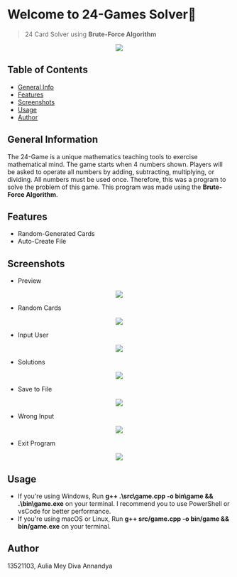 # Welcome to 24-Games Solver🎲
> 24 Card Solver using **Brute-Force Algorithm**

<p align="center">
    <img src="https://i.postimg.cc/WzBPLjnP/Screenshot-2023-01-23-at-20-24-40.png">
</p>

## Table of Contents
* [General Info](#general-information)
* [Features](#features)
* [Screenshots](#screenshots)
* [Usage](#usage)
* [Author](#author)

## General Information
The 24-Game is a unique mathematics teaching tools to exercise mathematical mind. The game starts when 4 numbers shown. Players will be asked to operate all numbers by adding, subtracting, multiplying, or dividing. All numbers must be used once. Therefore, this was a program to solve the problem of this game. This program was made using the **Brute-Force Algorithm**.

## Features
- Random-Generated Cards
- Auto-Create File

## Screenshots

- Preview
<p align="center">
    <img src="https://i.postimg.cc/L84cW1yk/Screenshot-2023-01-23-at-16-15-50.png">
</p>

- Random Cards
<p align="center">
    <img src="https://i.postimg.cc/ry9GDKk3/Screenshot-2023-01-23-at-20-25-22.png">
</p>

- Input User
<p align="center">
    <img src = "https://i.postimg.cc/nLZBVJWp/Screenshot-2023-01-23-at-20-30-00.png">
</p>

- Solutions
<p align="center">
    <img src = "https://i.postimg.cc/3w55dLjK/Screenshot-2023-01-23-at-20-30-45.png">
</p>

- Save to File
<p align="center">
    <img src = "https://i.postimg.cc/P5n2D07F/Screenshot-2023-01-23-at-20-31-14.png">
</p>

- Wrong Input
<p align="center">
    <img src = "https://i.postimg.cc/BQbXgvrj/Screenshot-2023-01-23-at-20-31-36.png">
</p>

- Exit Program
<p align="center">
    <img src = "https://i.postimg.cc/KzY221rL/Screenshot-2023-01-23-at-20-35-42.png">
</p>


## Usage
- If you're using Windows, Run **g++ .\src\game.cpp -o bin\game && .\bin\game.exe** on your terminal. I recommend you to use PowerShell or vsCode for better performance.
- If you're using macOS or Linux, Run **g++ src/game.cpp -o bin/game && bin/game.exe** on your terminal.

## Author
13521103, Aulia Mey Diva Annandya

